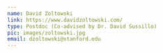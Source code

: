 ```yaml
---
name: David Zoltowski
link: https://www.davidzoltowski.com/
type: Postdoc (Co-advised by Dr. David Sussillo)
pic: images/zoltowski.jpg
email: dzoltowski@stanford.edu
---
```

